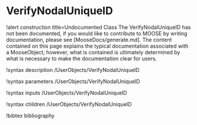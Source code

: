 <!-- MOOSE Documentation Stub: Remove this when content is added. -->

# VerifyNodalUniqueID

!alert construction title=Undocumented Class
The VerifyNodalUniqueID has not been documented, if you would like to contribute to MOOSE by
writing documentation, please see [MooseDocs/generate.md]. The content contained on this page explains
the typical documentation associated with a MooseObject; however, what is contained is ultimately
determined by what is necessary to make the documentation clear for users.

!syntax description /UserObjects/VerifyNodalUniqueID

!syntax parameters /UserObjects/VerifyNodalUniqueID

!syntax inputs /UserObjects/VerifyNodalUniqueID

!syntax children /UserObjects/VerifyNodalUniqueID

!bibtex bibliography
